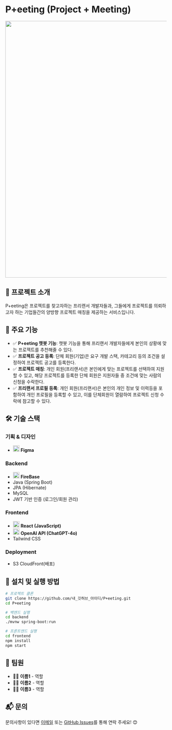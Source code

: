 # P+eeting (Project + Meeting)

<img src="https://private-user-images.githubusercontent.com/129136966/412214006-4ef2aea8-12a3-45bc-abc1-02f8c776eaf2.jpg?jwt=eyJhbGciOiJIUzI1NiIsInR5cCI6IkpXVCJ9.eyJpc3MiOiJnaXRodWIuY29tIiwiYXVkIjoicmF3LmdpdGh1YnVzZXJjb250ZW50LmNvbSIsImtleSI6ImtleTUiLCJleHAiOjE3MzkzMjEyMDksIm5iZiI6MTczOTMyMDkwOSwicGF0aCI6Ii8xMjkxMzY5NjYvNDEyMjE0MDA2LTRlZjJhZWE4LTEyYTMtNDViYy1hYmMxLTAyZjhjNzc2ZWFmMi5qcGc_WC1BbXotQWxnb3JpdGhtPUFXUzQtSE1BQy1TSEEyNTYmWC1BbXotQ3JlZGVudGlhbD1BS0lBVkNPRFlMU0E1M1BRSzRaQSUyRjIwMjUwMjEyJTJGdXMtZWFzdC0xJTJGczMlMkZhd3M0X3JlcXVlc3QmWC1BbXotRGF0ZT0yMDI1MDIxMlQwMDQxNDlaJlgtQW16LUV4cGlyZXM9MzAwJlgtQW16LVNpZ25hdHVyZT05ZGJlYTRjNTYxOTg0Y2E5ZjYzY2I5MDg4MDc1MzI0MjJiNjA2NGRkZWUzODRiOTk4Nzc5MmY5M2U2YzY1MTY0JlgtQW16LVNpZ25lZEhlYWRlcnM9aG9zdCJ9.W2LgafPrUdrZBeZbIKaw6O4QQZtKk8x_gvwOm9pOOpM" width="800">

## 📌 프로젝트 소개  
P+eeting은 프로젝트를 찾고자하는 프리랜서 개발자들과, 그들에게 프로젝트를 의뢰하고자 하는 기업들간의 양방향 프로젝트 매칭을 제공하는 서비스입니다.  


## 🚀 주요 기능  
- ✅ **P+eeting 챗봇 기능**: 챗봇 기능을 통해 프리랜서 개발자들에게 본인의 상황에 맞는 프로젝트를 추천해줄 수 있다.  
- ✅ **프로젝트 공고 등록**: 단체 회원(기업)은 요구 개발 스택, 카테고리 등의 조건을 설정하여 프로젝트 공고를 등록한다.  
- ✅ **프로젝트 매칭**: 개인 회원(프리랜서)은 본인에게 맞는 프로젝트를 선택하여 지원할 수 있고, 해당 프로젝트를 등록한 단체 회원은 지원자들 중 조건에 맞는 사람의 신청을 수락한다.  
- ✅ **프리랜서 프로필 등록**: 개인 회원(프리랜서)은 본인의 개인 정보 및 이력등을 포함하여 개인 프로필을 등록할 수 있고, 이를 단체회원이 열람하여 프로젝트 신청 수락에 참고할 수 있다.   

## 🛠️ 기술 스택 
### **기획 & 디자인**  
- <img src="https://private-user-images.githubusercontent.com/129136966/412217417-c674e776-65a0-4d01-84bf-c4e82a1ed844.png?jwt=eyJhbGciOiJIUzI1NiIsInR5cCI6IkpXVCJ9.eyJpc3MiOiJnaXRodWIuY29tIiwiYXVkIjoicmF3LmdpdGh1YnVzZXJjb250ZW50LmNvbSIsImtleSI6ImtleTUiLCJleHAiOjE3MzkzMjIxNDQsIm5iZiI6MTczOTMyMTg0NCwicGF0aCI6Ii8xMjkxMzY5NjYvNDEyMjE3NDE3LWM2NzRlNzc2LTY1YTAtNGQwMS04NGJmLWM0ZTgyYTFlZDg0NC5wbmc_WC1BbXotQWxnb3JpdGhtPUFXUzQtSE1BQy1TSEEyNTYmWC1BbXotQ3JlZGVudGlhbD1BS0lBVkNPRFlMU0E1M1BRSzRaQSUyRjIwMjUwMjEyJTJGdXMtZWFzdC0xJTJGczMlMkZhd3M0X3JlcXVlc3QmWC1BbXotRGF0ZT0yMDI1MDIxMlQwMDU3MjRaJlgtQW16LUV4cGlyZXM9MzAwJlgtQW16LVNpZ25hdHVyZT03ZTI2ZjkxYmU3MjY0MzhlMmNlYTdhY2QzNGE4OTZmNTc3NjUxNWJkZjhkMTU2ODlkZjg3YTY4NzhjOGMxZTM1JlgtQW16LVNpZ25lZEhlYWRlcnM9aG9zdCJ9.K4cX5e19QiVWgiSfZMWz-ilri27ordlGy8U9NkWP_A0" width="20"> **Figma**

### **Backend**  
- <img src="https://private-user-images.githubusercontent.com/129136966/412217418-9b574511-c74f-4f7e-bde3-2dac9b475ae0.png?jwt=eyJhbGciOiJIUzI1NiIsInR5cCI6IkpXVCJ9.eyJpc3MiOiJnaXRodWIuY29tIiwiYXVkIjoicmF3LmdpdGh1YnVzZXJjb250ZW50LmNvbSIsImtleSI6ImtleTUiLCJleHAiOjE3MzkzMjIxNDQsIm5iZiI6MTczOTMyMTg0NCwicGF0aCI6Ii8xMjkxMzY5NjYvNDEyMjE3NDE4LTliNTc0NTExLWM3NGYtNGY3ZS1iZGUzLTJkYWM5YjQ3NWFlMC5wbmc_WC1BbXotQWxnb3JpdGhtPUFXUzQtSE1BQy1TSEEyNTYmWC1BbXotQ3JlZGVudGlhbD1BS0lBVkNPRFlMU0E1M1BRSzRaQSUyRjIwMjUwMjEyJTJGdXMtZWFzdC0xJTJGczMlMkZhd3M0X3JlcXVlc3QmWC1BbXotRGF0ZT0yMDI1MDIxMlQwMDU3MjRaJlgtQW16LUV4cGlyZXM9MzAwJlgtQW16LVNpZ25hdHVyZT1iMDliYzBhMmFhYzMxNDliZjUwM2RlZGZkM2UyZDE4ODhkYmEwNzFhZmM0YTZiZTAyMTM5MGEwYmFhNzM0M2IzJlgtQW16LVNpZ25lZEhlYWRlcnM9aG9zdCJ9.7yPBo5tJfowTfDy7xiXmjA1WlViLSfjkCFHO1jA9u-Y" width="20"> **FireBase**  
- Java (Spring Boot)  
- JPA (Hibernate)  
- MySQL  
- JWT 기반 인증 (로그인/회원 관리)  

### **Frontend**  
- <img src="https://private-user-images.githubusercontent.com/129136966/412217416-c1f81c4f-0683-4e69-a299-4645de4ba6f3.png?jwt=eyJhbGciOiJIUzI1NiIsInR5cCI6IkpXVCJ9.eyJpc3MiOiJnaXRodWIuY29tIiwiYXVkIjoicmF3LmdpdGh1YnVzZXJjb250ZW50LmNvbSIsImtleSI6ImtleTUiLCJleHAiOjE3MzkzMjIxNDQsIm5iZiI6MTczOTMyMTg0NCwicGF0aCI6Ii8xMjkxMzY5NjYvNDEyMjE3NDE2LWMxZjgxYzRmLTA2ODMtNGU2OS1hMjk5LTQ2NDVkZTRiYTZmMy5wbmc_WC1BbXotQWxnb3JpdGhtPUFXUzQtSE1BQy1TSEEyNTYmWC1BbXotQ3JlZGVudGlhbD1BS0lBVkNPRFlMU0E1M1BRSzRaQSUyRjIwMjUwMjEyJTJGdXMtZWFzdC0xJTJGczMlMkZhd3M0X3JlcXVlc3QmWC1BbXotRGF0ZT0yMDI1MDIxMlQwMDU3MjRaJlgtQW16LUV4cGlyZXM9MzAwJlgtQW16LVNpZ25hdHVyZT03ZjhiNzk2ZTU4OGVmMDcxM2NiNGZmZDUzOWRjMTVhMTg5MWM2YzA2Mjg4ZDAxOGQ5MzYwNTU4Y2JkYzEwNzZhJlgtQW16LVNpZ25lZEhlYWRlcnM9aG9zdCJ9.6YQhhIn18ELXU5vIqo_oyY-UgGiGFNhr8a86hc-JUak" width="20"> **React (JavaScript)**  
- <img src="https://platform.theverge.com/wp-content/uploads/sites/2/2025/02/openai-old-logo.png?quality=90&strip=all&crop=7.8125%2C0%2C84.375%2C100&w=2400" width="20"> **OpenAI API (ChatGPT-4o)**
- Tailwind CSS  

### **Deployment**  
- S3 CloudFront(배포)  
 

## 📖 설치 및 실행 방법  
```bash
# 프로젝트 클론
git clone https://github.com/내_깃허브_아이디/P+eeting.git
cd P+eeting

# 백엔드 실행
cd backend
./mvnw spring-boot:run

# 프론트엔드 실행
cd frontend
npm install
npm start
```

## 🤝 팀원  
- 👨‍💻 **이름1** - 역할  
- 👩‍💻 **이름2** - 역할  
- 👨‍💻 **이름3** - 역할  

## 📬 문의  
문의사항이 있다면 [이메일](mailto:your-email@example.com) 또는 [GitHub Issues](https://github.com/내_깃허브_아이디/P+eeting/issues)를 통해 연락 주세요! 😊
